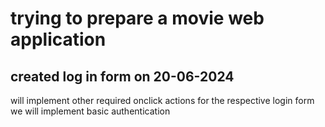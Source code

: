 # trying to prepare a movie web application

##   

## created log in form on 20-06-2024

  

will implement other required onclick actions for the respective login form we will implement basic authentication